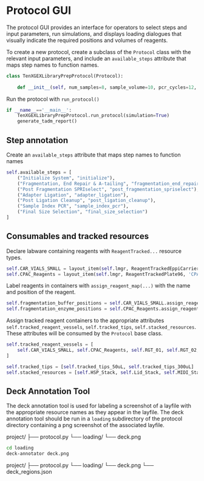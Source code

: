 # Protocol GUI

The protocol GUI provides an interface for operators to select steps and input parameters, run simulations,
and displays loading dialogues that visually indicate the required positions and volumes of reagents.

To create a new protocol, create a subclass of the `Protocol` class with the relevant input parameters,
and include an `available_steps` attribute that maps step names to function names.

```python
class TenXGEXLibraryPrepProtocol(Protocol):
    
    def __init__(self, num_samples=8, sample_volume=10, pcr_cycles=12, simulation=False, device_simulation=False):

```

Run the protocol with `run_protocol()`
```python
if __name__=='__main__':
    TenXGEXLibraryPrepProtocol.run_protocol(simulation=True)
    generate_tadm_report()
```

## Step annotation

Create an `available_steps` attribute that maps step names to function names
```python
self.available_steps = [
    ("Initialize System", "initialize"),
    ("Fragmentation, End Repair & A-tailing", "fragmentation_end_repair_atailing"),
    ("Post Fragmentation SPRIselect", "post_fragmentation_spriselect"),
    ("Adapter Ligation", "adapter_ligation"),
    ("Post Ligation Cleanup", "post_ligation_cleanup"),
    ("Sample Index PCR", "sample_index_pcr"),
    ("Final Size Selection", "final_size_selection")
]
```

## Consumables and tracked resources

Declare labware containing reagents with `ReagentTracked...` resource types.
```python
self.CAR_VIALS_SMALL = layout_item(self.lmgr, ReagentTrackedEppiCarrier32, 'CAR_VIALS_SMALL')
self.CPAC_Reagents = layout_item(self.lmgr, ReagentTrackedPlate96, 'CPAC_HSP_0001')
```

Label reagents in containers with `assign_reagent_map(...)` with the name and position of the reagent.
```python
self.fragmentation_buffer_positions = self.CAR_VIALS_SMALL.assign_reagent_map('FragmentationBuffer', [0])
self.fragmentation_enzyme_positions = self.CPAC_Reagents.assign_reagent_map('FragmentationEnzyme', [0])
```

Assign tracked reagent containers to the appropriate attributes `self.tracked_reagent_vessels`, `self.tracked_tips`, `self.stacked_resources`.
These attributes will be consumed by the `Protocol` base class.
```python
self.tracked_reagent_vessels = [
    self.CAR_VIALS_SMALL, self.CPAC_Reagents, self.RGT_01, self.RGT_02, self.EthanolReservoir
]

self.tracked_tips = [self.tracked_tips_50uL, self.tracked_tips_300uL]
self.stacked_resources = [self.HSP_Stack, self.Lid_Stack, self.MIDI_Stack]
```


## Deck Annotation Tool

The deck annotation tool is used for labeling a screenshot of a layfile with the appropriate
resource names as they appear in the layfile. The deck annotation tool should be run
in a `loading` subdirectory of the protocol directory containing a png screenshot of the
associated layfile.


project/
├── protocol.py
└── loading/
    └── deck.png

```bash
cd loading
deck-annotator deck.png
```

project/
├── protocol.py
└── loading/
    └── deck.png
    └── deck_regions.json

